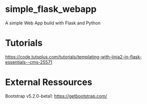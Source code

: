 # simple_flask_webapp
A simple Web App build with Flask and Python


# Tutorials
https://code.tutsplus.com/tutorials/templating-with-jinja2-in-flask-essentials--cms-25571

# External Ressources
Bootstrap v5.2.0-beta1: https://getbootstrap.com/